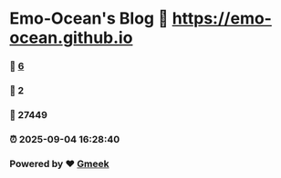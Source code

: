 # Emo-Ocean's Blog :link: https://emo-ocean.github.io 
### :page_facing_up: [6](https://emo-ocean.github.io/tag.html) 
### :speech_balloon: 2 
### :hibiscus: 27449 
### :alarm_clock: 2025-09-04 16:28:40 
### Powered by :heart: [Gmeek](https://github.com/Meekdai/Gmeek)
